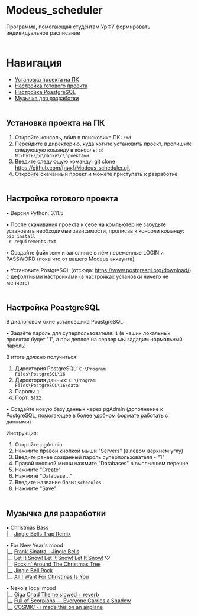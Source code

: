 # Modeus_scheduler
Программа, помогающая студентам УрФУ формировать индивидуальное расписание
<br /> <br />


# Навигация
- [Установка проекта на ПК](#download_project)
- [Настройка готового проекта](#setting_up_project)
- [Настройка PoastgreSQL](#setting_up_postgres)
- [Музычка для разработки](#music)
<br /> <br />


<a name="download_project"></a> 
## Установка проекта на ПК
1. Откройте консоль, вбив в поисковике ПК: <code>cmd</code>
2. Перейдите в директорию, куда хотите установить проект, пропишите следующую команду в консоль: <code>cd N:\Путь\до\папки\с\проектами</code>
3. Введите следующую команду: git clone https://github.com/[ник]/Modeus_scheduler.git
4. Откройте скачанный проект и можете приступать к разработке
<br /> <br />


<a name="setting_up_project"></a>
## Настройка готового проекта
• Версия Python: 3.11.5

• После скачивания проекта к себе на компьютер не забудьте установить необходимые зависимости, прописав к консоли команду: 
<code>pip install -r requirements.txt</code>

• Создайте файл .env и заполните в нём переменные LOGIN и PASSWORD (пока что от вашего Modeus аккаунта)

• Установите PostgreSQL (отсюда: https://www.postgresql.org/download/) с дефолтными настройками (в настройках установки ничего не меняете)
<br /> <br />


<a name="setting_up_postgres"></a>
## Настройка PoastgreSQL
В диалоговом окне установщика PoastgreSQL:

• Задаёте пароль для суперпользователя: <code>1</code> (в наших локальных проектах будет "1", а при деплое на сервер мы зададим нормальный пароль)

В итоге должно получиться:
1. Директория PostgreSQL: <code>C:\Program Files\PostgreSQL\16</code>
2. Директория данных: <code>C:\Program Files\PostgreSQL\16\data</code>
3. Пароль: <code>1</code>
4. Порт: <code>5432</code>

• Создайте новую базу данных через pgAdmin (дополнение к PostgreSQL, помогающее в более удобном формате работать с данными)

Инструкция:
1. Откройте pgAdmin
2. Нажмите правой кнопкой мыши "Servers" (в левом верхнем углу)
3. Введите ранее созданный пароль суперпользователя - "1"
4. Правой кнопкой мыши нажмите "Databases" в выплывшем перечне
5. Нажмите "Create"
6. Нажмите "Database..."
7. Введите название базы: <code>schedules</code>
8. Нажмите "Save"
<br /> <br />

   
<a name="music"></a>
## Музычка для разработки
• Christmas Bass <br />
|__ [Jingle Bells Trap Remix](https://www.youtube.com/watch?v=ARMrGvYjgSs&list=PLaDRVbwxGG59mdCRtUFBB4w-y_Uy1saSU&index=1)

• For New Year's mood <br />
|__ [Frank Sinatra - Jingle Bells](https://www.youtube.com/watch?v=hLf0-lro8X8) <br />
|__ [Let It Snow! Let It Snow! Let It Snow!](https://www.youtube.com/watch?v=Rnil5LyK_B0) ♡ <br />
|__ [Rockin' Around The Christmas Tree](https://www.youtube.com/watch?v=1qYz7rfgLWE) <br />
|__ [Jingle Bell Rock](https://www.youtube.com/watch?v=Z0ajuTaHBtM) <br />
|__ [All I Want For Christmas Is You](https://www.youtube.com/watch?v=yXQViqx6GMY)

• Neko's local mood <br />
|__ [Giga Chad Theme slowed + reverb](https://www.youtube.com/watch?v=SgjqghPET-U) <br />
|__ [Full of Scorpions — Everyone Carries a Shadow](https://www.youtube.com/watch?v=80sSc-IwXoc) <br />
|__ [COSMIC - i made this on an airplane](https://www.youtube.com/watch?v=S4av_0zwk5Q) 

